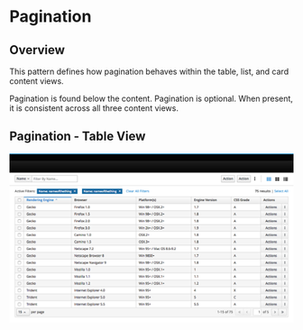 # Pagination

## Overview

This pattern defines how pagination behaves within the table, list, and card content views.

Pagination is found below the content. Pagination is optional. When present, it is consistent across all three content views.

## Pagination - Table View

![pagination overview](img/pagination_overview.png)
